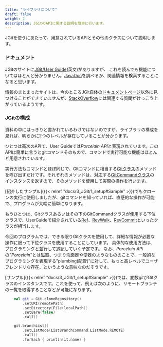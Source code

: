 ```yaml
---
title: "ライブラリについて"
draft: false
weight: 2
description: JGitのAPIに関する説明を簡単に行います。
---
```


JGitを使うにあたって、用意されているAPIとその他のクラスについて説明します。

### ドキュメント

JGitのサイトに[JGit/User Guide](https://wiki.eclipse.org/JGit/User_Guide)(英文)がありますが、
これを読んでも機能についてはほとんど分かりません。[JavaDoc](https://download.eclipse.org/jgit/site/5.12.0.202106070339-r/apidocs/index.html)を調べるか、関連情報を検索することになると思います。

情報のまとまったサイトは、今のところJGit自体の[ドキュメントページ](https://www.eclipse.org/jgit/documentation/)以外に見つけることができていませんが、[StackOverflow](https://stackoverflow.com/)には関連する質問がけっこう上がっているようです。

### JGitの構成

資料の中にはっきりと書かれているわけではないのですが、ライブラリの構成を見れば、明らかに2つのレベルが存在していることが分かります。

ひとつは高次のAPIで、User Guideでは*Porcelain API*と表現されています。このAPIは簡単に言うとgitコマンドそのもので、コマンドで実行可能な機能はほとんど用意されています。

実行方法もコマンドとほぼ同じで、Gitコマンドに相当する[Gitクラス](https://download.eclipse.org/jgit/site/5.12.0.202106070339-r/apidocs/org/eclipse/jgit/api/Git.html)のメソッドを呼び出すだけです。それぞれのメソッドは、対応する[GitCommandクラス](https://download.eclipse.org/jgit/site/5.12.0.202106070339-r/apidocs/org/eclipse/jgit/api/GitCommand.html)のインスタンスを返すので、そのメソッドを使用して実際の操作を行います。

[紹介したサンプル]({{< relref "docs/3_JGit/1_setup#Sample" >}})でもクローンの実行に使用しましたが、gitコマンドを知っていれば、直感的な操作が可能で、プログラムが大幅に簡単になります。

もうひとつは、Gitクラスあるいはその下のGitCommandクラスが使用する下位クラスで、UserGuideで紹介されている[Ref](https://download.eclipse.org/jgit/site/5.12.0.202106070339-r/apidocs/org/eclipse/jgit/lib/Ref.html)、[RevWalk](https://download.eclipse.org/jgit/site/5.12.0.202106070339-r/apidocs/org/eclipse/jgit/revwalk/RevWalk.html)、[RevCommit](https://download.eclipse.org/jgit/site/5.12.0.202106070339-r/apidocs/org/eclipse/jgit/revwalk/RevCommit.html)といったクラスが相当します。

今回のプログラムでは、できる限りGitクラスを使用して、詳細な情報が必要な操作に限って下位クラスを使用することにしています。
具体的な使用方法は、プログラミングと並行して追記していく予定です。
なお、*Porcelain API*の"*Porcelain*"とは磁器、つまり洗面器や便器のようなもののことで、一般的なプログラミングを表現する”plumbing(配管)”に対して、もっと高レベルでユーザフレンドリな存在、というような意味なのだそうです。

[サンプル]({{< relref "docs/3_JGit/1_setup#Sample" >}})では、変数*git*がGitクラスのインスタンスです。これを使って、例えば次のように、リモートブランチの一覧を取得することなどが可能になります。

```kotlin
	val git = Git.cloneRepository()
		.setURI(remotePath)
		.setDirectory(File(localPath))
		.setBare(false)
		.call()

	git.branchList()
		.setListMode(ListBranchCommand.ListMode.REMOTE)
		.call()
		.forEach { println(it.name) }
```